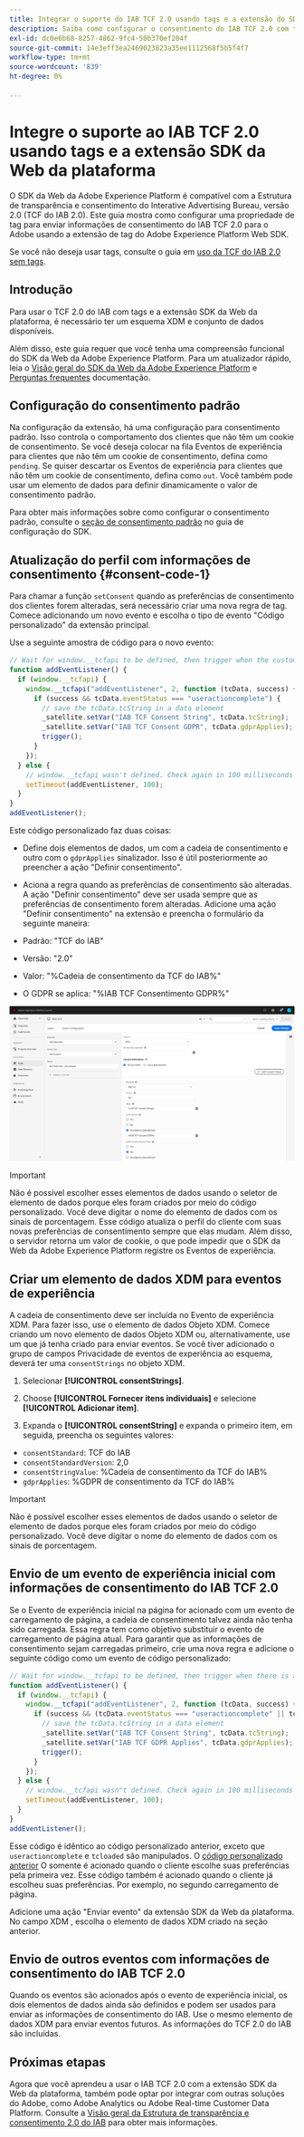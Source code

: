 ```yaml
---
title: Integrar o suporte do IAB TCF 2.0 usando tags e a extensão do SDK da Web da plataforma
description: Saiba como configurar o consentimento do IAB TCF 2.0 com tags e a extensão do Adobe Experience Platform Web SDK.
exl-id: dc0e6b68-8257-4862-9fc4-50b370ef204f
source-git-commit: 14e3eff3ea2469023823a35ee1112568f5b5f4f7
workflow-type: tm+mt
source-wordcount: '839'
ht-degree: 0%

---
```


# Integre o suporte ao IAB TCF 2.0 usando tags e a extensão SDK da Web da plataforma

O SDK da Web da Adobe Experience Platform é compatível com a Estrutura de transparência e consentimento do Interative Advertising Bureau, versão 2.0 (TCF do IAB 2.0). Este guia mostra como configurar uma propriedade de tag para enviar informações de consentimento do IAB TCF 2.0 para o Adobe usando a extensão de tag do Adobe Experience Platform Web SDK.

Se você não deseja usar tags, consulte o guia em [uso da TCF do IAB 2.0 sem tags](./without-launch.md).

## Introdução

Para usar o TCF 2.0 do IAB com tags e a extensão SDK da Web da plataforma, é necessário ter um esquema XDM e conjunto de dados disponíveis.

Além disso, este guia requer que você tenha uma compreensão funcional do SDK da Web da Adobe Experience Platform. Para um atualizador rápido, leia o [Visão geral do SDK da Web da Adobe Experience Platform](../../home.md) e [Perguntas frequentes](../../web-sdk-faq.md) documentação.

## Configuração do consentimento padrão

Na configuração da extensão, há uma configuração para consentimento padrão. Isso controla o comportamento dos clientes que não têm um cookie de consentimento. Se você deseja colocar na fila Eventos de experiência para clientes que não têm um cookie de consentimento, defina como `pending`. Se quiser descartar os Eventos de experiência para clientes que não têm um cookie de consentimento, defina como `out`. Você também pode usar um elemento de dados para definir dinamicamente o valor de consentimento padrão.

Para obter mais informações sobre como configurar o consentimento padrão, consulte o [seção de consentimento padrão](../../fundamentals/configuring-the-sdk.md#default-consent) no guia de configuração do SDK.

## Atualização do perfil com informações de consentimento {#consent-code-1}

Para chamar a função `setConsent` quando as preferências de consentimento dos clientes forem alteradas, será necessário criar uma nova regra de tag. Comece adicionando um novo evento e escolha o tipo de evento &quot;Código personalizado&quot; da extensão principal.

Use a seguinte amostra de código para o novo evento:

```javascript
// Wait for window.__tcfapi to be defined, then trigger when the customer has completed their consent and preferences.
function addEventListener() {
  if (window.__tcfapi) {
    window.__tcfapi("addEventListener", 2, function (tcData, success) {
      if (success && tcData.eventStatus === "useractioncomplete") {
        // save the tcData.tcString in a data element
        _satellite.setVar("IAB TCF Consent String", tcData.tcString);
        _satellite.setVar("IAB TCF Consent GDPR", tcData.gdprApplies);
        trigger();
      }
    });
  } else {
    // window.__tcfapi wasn't defined. Check again in 100 milliseconds
    setTimeout(addEventListener, 100);
  }
}
addEventListener();
```

Este código personalizado faz duas coisas:

* Define dois elementos de dados, um com a cadeia de consentimento e outro com o `gdprApplies` sinalizador. Isso é útil posteriormente ao preencher a ação &quot;Definir consentimento&quot;.

* Aciona a regra quando as preferências de consentimento são alteradas. A ação &quot;Definir consentimento&quot; deve ser usada sempre que as preferências de consentimento forem alteradas. Adicione uma ação &quot;Definir consentimento&quot; na extensão e preencha o formulário da seguinte maneira:

* Padrão: &quot;TCF do IAB&quot;
* Versão: &quot;2.0&quot;
* Valor: &quot;%Cadeia de consentimento da TCF do IAB%&quot;
* O GDPR se aplica: &quot;%IAB TCF Consentimento GDPR%&quot;

![Ação de consentimento do conjunto IAB](../../assets/consent/iab-tcf/with-launch/iab-action.png)

>[!IMPORTANT]
>
>Não é possível escolher esses elementos de dados usando o seletor de elemento de dados porque eles foram criados por meio do código personalizado. Você deve digitar o nome do elemento de dados com os sinais de porcentagem. Esse código atualiza o perfil do cliente com suas novas preferências de consentimento sempre que elas mudam. Além disso, o servidor retorna um valor de cookie, o que pode impedir que o SDK da Web da Adobe Experience Platform registre os Eventos de experiência.

## Criar um elemento de dados XDM para eventos de experiência

A cadeia de consentimento deve ser incluída no Evento de experiência XDM. Para fazer isso, use o elemento de dados Objeto XDM. Comece criando um novo elemento de dados Objeto XDM ou, alternativamente, use um que já tenha criado para enviar eventos. Se você tiver adicionado o grupo de campos Privacidade de eventos de experiência ao esquema, deverá ter uma `consentStrings` no objeto XDM.

1. Selecionar **[!UICONTROL consentStrings]**.

1. Choose **[!UICONTROL Fornecer itens individuais]** e selecione **[!UICONTROL Adicionar item]**.

1. Expanda o **[!UICONTROL consentString]** e expanda o primeiro item, em seguida, preencha os seguintes valores:

* `consentStandard`: TCF do IAB
* `consentStandardVersion`: 2,0
* `consentStringValue`: %Cadeia de consentimento da TCF do IAB%
* `gdprApplies`: %GDPR de consentimento da TCF do IAB%

>[!IMPORTANT]
>
>Não é possível escolher esses elementos de dados usando o seletor de elemento de dados porque eles foram criados por meio do código personalizado. Você deve digitar o nome do elemento de dados com os sinais de porcentagem.

## Envio de um evento de experiência inicial com informações de consentimento do IAB TCF 2.0

Se o Evento de experiência inicial na página for acionado com um evento de carregamento de página, a cadeia de consentimento talvez ainda não tenha sido carregada. Essa regra tem como objetivo substituir o evento de carregamento de página atual. Para garantir que as informações de consentimento sejam carregadas primeiro, crie uma nova regra e adicione o seguinte código como um evento de código personalizado:

```javascript
// Wait for window.__tcfapi to be defined, then trigger when there is a consent string
function addEventListener() {
  if (window.__tcfapi) {
    window.__tcfapi("addEventListener", 2, function (tcData, success) {
      if (success && (tcData.eventStatus === "useractioncomplete" || tcData.eventStatus === "tcloaded")) {
        // save the tcData.tcString in a data element
        _satellite.setVar("IAB TCF Consent String", tcData.tcString);
        _satellite.setVar("IAB TCF GDPR Applies", tcData.gdprApplies);
        trigger();
      }
    });
  } else {
    // window.__tcfapi wasn"t defined. Check again in 100 milliseconds
    setTimeout(addEventListener, 100);
  }
}
addEventListener();
```

Esse código é idêntico ao código personalizado anterior, exceto que `useractioncomplete` e `tcloaded` são manipulados. O [código personalizado anterior](#consent-code-1) O somente é acionado quando o cliente escolhe suas preferências pela primeira vez. Esse código também é acionado quando o cliente já escolheu suas preferências. Por exemplo, no segundo carregamento de página.

Adicione uma ação &quot;Enviar evento&quot; da extensão SDK da Web da plataforma. No campo XDM , escolha o elemento de dados XDM criado na seção anterior.

## Envio de outros eventos com informações de consentimento do IAB TCF 2.0

Quando os eventos são acionados após o evento de experiência inicial, os dois elementos de dados ainda são definidos e podem ser usados para enviar as informações de consentimento do IAB. Use o mesmo elemento de dados XDM para enviar eventos futuros. As informações do TCF 2.0 do IAB são incluídas.

## Próximas etapas

Agora que você aprendeu a usar o IAB TCF 2.0 com a extensão SDK da Web da plataforma, também pode optar por integrar com outras soluções do Adobe, como Adobe Analytics ou Adobe Real-time Customer Data Platform. Consulte a [Visão geral da Estrutura de transparência e consentimento 2.0 do IAB](./overview.md) para obter mais informações.
